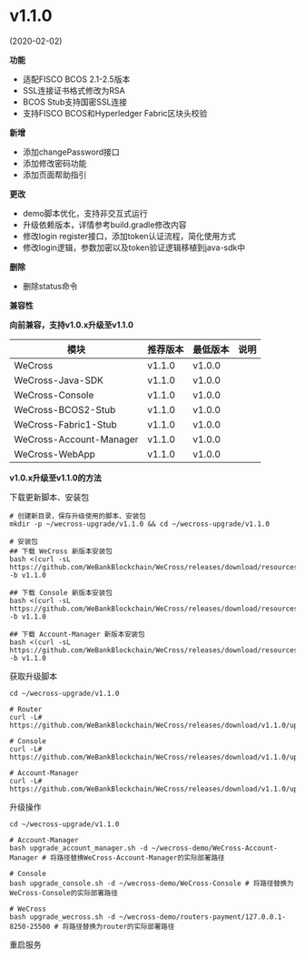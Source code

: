 # v1.1.0
(2020-02-02)

**功能**

- 适配FISCO BCOS 2.1-2.5版本
- SSL连接证书格式修改为RSA
- BCOS Stub支持国密SSL连接
- 支持FISCO BCOS和Hyperledger Fabric区块头校验

**新增**

- 添加changePassword接口
- 添加修改密码功能
- 添加页面帮助指引

**更改**

- demo脚本优化，支持非交互式运行
- 升级依赖版本，详情参考build.gradle修改内容
- 修改login register接口，添加token认证流程，简化使用方式
- 修改login逻辑，参数加密以及token验证逻辑移植到java-sdk中

**删除**

- 删除status命令

**兼容性**

**向前兼容，支持v1.0.x升级至v1.1.0**

|      模块             | 推荐版本     |    最低版本     |   说明      |
| ---------------------| ------------| ---------------|-------------|
| WeCross              | v1.1.0      |    v1.0.0     |              |
| WeCross-Java-SDK     | v1.1.0      |    v1.0.0       |           |
| WeCross-Console      | v1.1.0      |    v1.0.0      |            |
| WeCross-BCOS2-Stub   | v1.1.0      |     v1.0.0      |           |
| WeCross-Fabric1-Stub | v1.1.0      |      v1.0.0      |          |
| WeCross-Account-Manager | v1.1.0      |   v1.0.0      |             |
| WeCross-WebApp       | v1.1.0      |      v1.0.0     |           |

**v1.0.x升级至v1.1.0的方法**

下载更新脚本、安装包

```shell
# 创建新目录，保存升级使用的脚本、安装包
mkdir -p ~/wecross-upgrade/v1.1.0 && cd ~/wecross-upgrade/v1.1.0

# 安装包
## 下载 WeCross 新版本安装包
bash <(curl -sL https://github.com/WeBankBlockchain/WeCross/releases/download/resources/download_wecross.sh) -b v1.1.0

## 下载 Console 新版本安装包
bash <(curl -sL https://github.com/WeBankBlockchain/WeCross/releases/download/resources/download_console.sh) -b v1.1.0

## 下载 Account-Manager 新版本安装包
bash <(curl -sL https://github.com/WeBankBlockchain/WeCross/releases/download/resources/download_account_manager.sh) -b v1.1.0

```

获取升级脚本

```shell
cd ~/wecross-upgrade/v1.1.0

# Router
curl -L# https://github.com/WeBankBlockchain/WeCross/releases/download/v1.1.0/upgrade_wecross.sh

# Console
curl -L# https://github.com/WeBankBlockchain/WeCross/releases/download/v1.1.0/upgrade_console.sh

# Account-Manager
curl -L# https://github.com/WeBankBlockchain/WeCross/releases/download/v1.1.0/upgrade_account_manager.sh

```

升级操作

```shell
cd ~/wecross-upgrade/v1.1.0

# Account-Manager
bash upgrade_account_manager.sh -d ~/wecross-demo/WeCross-Account-Manager # 将路径替换WeCross-Account-Manager的实际部署路径

# Console
bash upgrade_console.sh -d ~/wecross-demo/WeCross-Console # 将路径替换为WeCross-Console的实际部署路径

# WeCross
bash upgrade_wecross.sh -d ~/wecross-demo/routers-payment/127.0.0.1-8250-25500 # 将路径替换为router的实际部署路径

```

重启服务